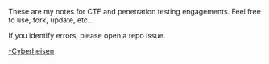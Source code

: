 These are my notes for CTF and penetration testing engagements.  Feel free to use, fork, update, etc...  

If you identify  errors, please open a repo issue.  

[-Cyberheisen](https://www.twitter.com/cyberheisen)
